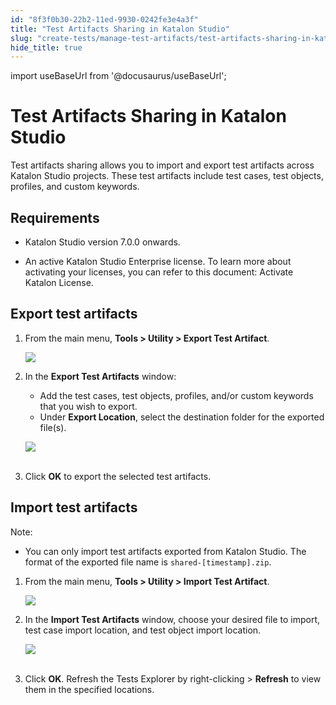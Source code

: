 ```yaml
---
id: "8f3f0b30-22b2-11ed-9930-0242fe3e4a3f"
title: "Test Artifacts Sharing in Katalon Studio"
slug: "create-tests/manage-test-artifacts/test-artifacts-sharing-in-katalon-studio"
hide_title: true
---
```

import useBaseUrl from '@docusaurus/useBaseUrl';


# <a id="id" class="anchor_top_offset"/><a id="ariaid-title1" class="anchor_top_offset"/>Test Artifacts Sharing in <span xmlns="http://www.w3.org/1999/xhtml" className="ph">Katalon Studio</span> 

<p xmlns="http://www.w3.org/1999/xhtml" className="p">Test artifacts sharing allows you to import and export test artifacts across Katalon Studio projects. These test artifacts include test cases, test objects, profiles, and custom keywords.</p> 

## Requirements

<ul xmlns="http://www.w3.org/1999/xhtml" className="ul"><li className="li"><p className="p">Katalon Studio version 7.0.0 onwards.</p></li><li className="li"><p className="p">An active Katalon Studio Enterprise license. To learn more about activating your licenses, you can refer to this document: Activate Katalon License.</p></li></ul> 

## <a id="id_1" class="anchor_top_offset"/>Export test artifacts

<ol xmlns="http://www.w3.org/1999/xhtml" className="ol"><li className="li"><p className="p">From the main menu, <strong className="ph b">Tools &gt; Utility &gt; Export Test Artifact</strong>.</p><p className="p"><img className="image" width={400} src={useBaseUrl("/40f74f30-7f89-11ed-998d-0242cfbc79b5.png")} /></p></li><li className="li"><p className="p">In the <strong className="ph b">Export Test Artifacts</strong> window:</p><ul className="ul"><li className="li">Add the test cases, test objects, profiles, and/or custom keywords that you wish to export.</li><li className="li">Under <strong className="ph b">Export Location</strong>, select the destination folder for the exported file(s).</li></ul><p className="p"><img className="image" height={797} src={useBaseUrl("https://github.com/katalon-studio/docs-images/raw/master/katalon-studio/docs/import-export-test-artifact/export-test-artifacts.png")} width={497} /><br /><br /></p></li><li className="li"><p className="p">Click <strong className="ph b">OK</strong> to export the selected test artifacts.</p></li></ol> 

## <a id="id_2" class="anchor_top_offset"/>Import test artifacts

<div xmlns="http://www.w3.org/1999/xhtml" className="note note note_note"><span className="note__title">Note:</span> <ul className="ul"><li className="li"><p className="p">You can only import test artifacts exported from Katalon Studio. The format of the exported file name is <code className="ph codeph">shared-[timestamp].zip</code>.</p></li></ul></div>
<ol xmlns="http://www.w3.org/1999/xhtml" className="ol"><li className="li"><p className="p">From the main menu, <strong className="ph b">Tools &gt; Utility &gt; Import Test Artifact</strong>.</p><p className="p"><img className="image" width={400} src={useBaseUrl("/40fc5840-7f89-11ed-998d-0242cfbc79b5.png")} /></p></li><li className="li"><p className="p">In the <strong className="ph b">Import Test Artifacts</strong> window, choose your desired file to import, test case import location, and test object import location.</p><p className="p"><img className="image" height={171} src={useBaseUrl("https://github.com/katalon-studio/docs-images/raw/master/katalon-studio/docs/import-export-test-artifact/import-test-artifact.png")} width={496} /><br /><br /></p></li><li className="li"><p className="p">Click <strong className="ph b">OK</strong>. Refresh the <span className="ph uicontrol">Tests Explorer</span> by right-clicking &gt; <strong className="ph b">Refresh</strong> to view them in the specified locations.</p></li></ol> 
